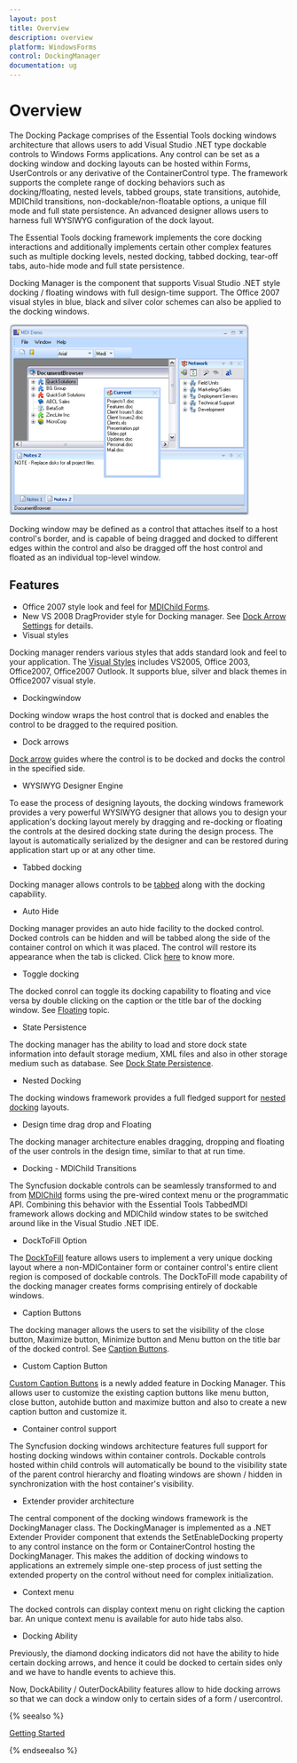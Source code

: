 ```yaml
---
layout: post
title: Overview
description: overview
platform: WindowsForms
control: DockingManager 
documentation: ug
---
```


# Overview

The Docking Package comprises of the Essential Tools docking windows architecture that allows users to add Visual Studio .NET type dockable controls to Windows Forms applications. Any control can be set as a docking window and docking layouts can be hosted within Forms, UserControls or any derivative of the ContainerControl type. The framework supports the complete range of docking behaviors such as docking/floating, nested levels, tabbed groups, state transitions, autohide, MDIChild transitions, non-dockable/non-floatable options, a unique fill mode and full state persistence. An advanced designer allows users to harness full WYSIWYG configuration of the dock layout.

The Essential Tools docking framework implements the core docking interactions and additionally implements certain other complex features such as multiple docking levels, nested docking, tabbed docking, tear-off tabs, auto-hide mode and full state persistence.

Docking Manager is the component that supports Visual Studio .NET style docking / floating windows with full design-time support. The Office 2007 visual styles in blue, black and silver color schemes can also be applied to the docking windows.



![](Overview_images/Overview_img1.png) 



Docking window may be defined as a control that attaches itself to a host control's border, and is capable of being dragged and docked to different edges within the control and also be dragged off the host control and floated as an individual top-level window.

## Features

* Office 2007 style look and feel for [MDIChild Forms](/windowsforms/dockingmanager/advanced-features#mdi-child-transition).
* New VS 2008 DragProvider style for Docking manager. See [Dock Arrow Settings](/windowsforms/dockingmanager/special-features#dock-arrow-settings) for details.
* Visual styles

Docking manager renders various styles that adds standard look and feel to your application. The [Visual Styles](/windowsforms/dockingmanager/appearance-settings#visual-styles) includes VS2005, Office 2003, Office2007, Office2007 Outlook. It supports blue, silver and black themes in Office2007 visual style.

* Dockingwindow

Docking window wraps the host control that is docked and enables the control to be dragged to the required position.

* Dock arrows 

[Dock arrow](/windowsforms/dockingmanager/special-features#dock-arrow-settings) guides where the control is to be docked and docks the control in the specified side.

* WYSIWYG Designer Engine

To ease the process of designing layouts, the docking windows framework provides a very powerful WYSIWYG designer that allows you to design your application's docking layout merely by dragging and re-docking or floating the controls at the desired docking state during the design process. The layout is automatically serialized by the designer and can be restored during application start up or at any other time. 

* Tabbed docking

Docking manager allows controls to be [tabbed](/windowsforms/dockingmanager/docking-styles#tabbed-docking) along with the docking capability.

* Auto Hide

Docking manager provides an auto hide facility to the docked control. Docked controls can be hidden and will be tabbed along the side of the container control on which it was placed. The control will restore its appearance when the tab is clicked. Click [here](/windowsforms/dockingmanager/docking-styles#oncaptiondoubleclick-event) to know more.

* Toggle docking

The docked conrol can toggle its docking capability to floating and vice versa by double clicking on the caption or the title bar of the docking window. See [Floating](/windowsforms/dockingmanager/docking-styles#floating) topic.

* State Persistence

The docking manager has the ability to load and store dock state information into default storage medium, XML files and also in other storage medium such as database. See [Dock State Persistence](/windowsforms/dockingmanager/advanced-features#dock-state-persistence).

* Nested Docking

The docking windows framework provides a full fledged support for [nested docking](/windowsforms/dockingmanager/advanced-features#nested-docking-and-floating) layouts.

* Design time drag drop and Floating

The docking manager architecture enables dragging, dropping and floating of the user controls in the design time, similar to that at run time.

* Docking - MDIChild Transitions 

The Syncfusion dockable controls can be seamlessly transformed to and from [MDIChild](/windowsforms/dockingmanager/advanced-features#mdi-child-transition) forms using the pre-wired context menu or the programmatic API. Combining this behavior with the Essential Tools TabbedMDI framework allows docking and MDIChild window states to be switched around like in the Visual Studio .NET IDE.

* DockToFill Option

The [DockToFill](/windowsforms/dockingmanager/special-features#docktofill-freeze-resizing) feature allows users to implement a very unique docking layout where a non-MDIContainer form or container control's entire client region is composed of dockable controls. The DockToFill mode capability of the docking manager creates forms comprising entirely of dockable windows.

* Caption Buttons

The docking manager allows the users to set the visibility of the close button, Maximize button, Minimize button and Menu button on the title bar of the docked control. See [Caption Buttons](/windowsforms/DockingPackage/Caption-Bar.html#caption-buttons).

* Custom Caption Button

[Custom Caption Buttons](/windowsforms/dockingmanager/caption-bar#custom-caption-buttons) is a newly added feature in Docking Manager. This allows user to customize the existing caption buttons like menu button, close button, autohide button and maximize button and also to create a new caption button and customize it.

* Container control support

The Syncfusion docking windows architecture features full support for hosting docking windows within container controls. Dockable controls hosted within child controls will automatically be bound to the visibility state of the parent control hierarchy and floating windows are shown / hidden in synchronization with the host container's visibility. 

* Extender provider architecture

The central component of the docking windows framework is the DockingManager class. The DockingManager is implemented as a .NET Extender Provider component that extends the SetEnableDocking property to any control instance on the form or ContainerControl hosting the DockingManager. This makes the addition of docking windows to applications an extremely simple one-step process of just setting the extended property on the control without need for complex initialization. 

* Context menu

The docked controls can display context menu on right clicking the caption bar. An unique context menu is available for auto hide tabs also.

* Docking Ability

Previously, the diamond docking indicators did not have the ability to hide certain docking arrows, and hence it could be docked to certain sides only and we have to handle events to achieve this.

Now, DockAbility / OuterDockAbility features allow to hide docking arrows so that we can dock a window only to certain sides of a form / usercontrol.

{% seealso %}

[Getting Started](/windowsforms/dockingmanager/getting-started)

{% endseealso %}